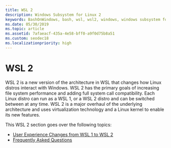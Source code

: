 ```yaml
---
title: WSL 2
description: Windows Subsystem for Linux 2
keywords: BashOnWindows, bash, wsl, wsl2, windows, windows subsystem for linux, windowssubsystem, ubuntu, debian, suse, windows 10, install
ms.date: 05/30/2019
ms.topic: article
ms.assetid: 7afaeacf-435a-4e58-bff0-a9f0d75b8a51
ms.custom: seodec18
ms.localizationpriority: high
---
```


# WSL 2

WSL 2 is a new version of the architecture in WSL that changes how Linux distros interact with Windows. WSL 2 has the primary goals of increasing file system performance and adding full system call compatibility. Each Linux distro can run as a WSL 1, or a WSL 2 distro and can be switched between at any time. WSL 2 is a major overhaul of the underlying architecture and uses virtualization technology and a Linux kernel to enable its new features.

This WSL 2 section goes over the following topics:

* [User Experience Changes from WSL 1 to WSL 2](./wsl2-ux-changes.md)
* [Frequently Asked Questions](./wsl2-faq.md)
